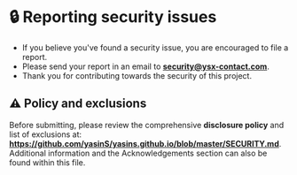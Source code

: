 # 🔒 Reporting security issues

* If you believe you've found a security issue, you are encouraged to file a report.
* Please send your report in an email to **security@ysx-contact.com**.
* Thank you for contributing towards the security of this project.

## ⚠️ Policy and exclusions
Before submitting, please review the comprehensive **disclosure policy** and list of exclusions at: **https://github.com/yasinS/yasins.github.io/blob/master/SECURITY.md**. Additional information and the Acknowledgements section can also be found within this file.
